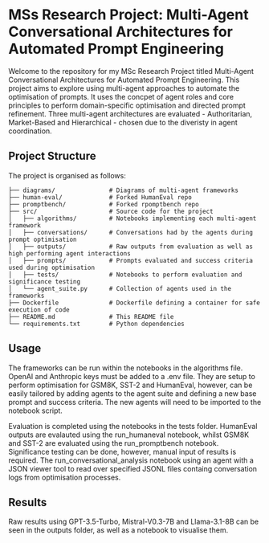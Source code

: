 # MSs Research Project: Multi-Agent Conversational Architectures for Automated Prompt Engineering

Welcome to the repository for my MSc Research Project titled Multi-Agent Conversational Architectures for Automated Prompt Engineering. This project aims to explore using multi-agent approaches to automate the optimisation of prompts. It uses the concpet of agent roles and core principles to perform domain-specific optimisation and directed prompt refinement. Three multi-agent architectures are evaluated - Authoritarian, Market-Based and Hierarchical - chosen due to the diveristy in agent coordination. 

## Project Structure

The project is organised as follows:

```
├── diagrams/               # Diagrams of multi-agent frameworks
├── human-eval/             # Forked HumanEval repo
├── promptbench/            # Forked rpomptbench repo
├── src/                    # Source code for the project
│   ├── algorithms/         # Notebooks implementing each multi-agent framework
│   ├── conversations/      # Conversations had by the agents during prompt optimisation
│   ├── outputs/            # Raw outputs from evaluation as well as high performing agent interactions
│   ├── prompts/            # Prompts evaluated and success criteria used during optimisation
│   ├── tests/              # Notebooks to perform evaluation and significance testing
│   └── agent_suite.py      # Collection of agents used in the frameworks  
├── Dockerfile              # Dockerfile defining a container for safe execution of code
├── README.md               # This README file
└── requirements.txt        # Python dependencies
```

## Usage

The frameworks can be run within the notebooks in the algorithms file. OpenAI and Anthropic keys must be added to a .env file.
They are setup to perform optimisation for GSM8K, SST-2 and HumanEval, however, can be easily tailored by adding agents to the agent suite and defining a new base prompt and success criteria. The new agents will need to be imported to the notebook script.

Evaluation is completed using the notebooks in the tests folder. HumanEval outputs are evalauted using the run_humaneval notebook, whilst GSM8K and SST-2 are evaluated using the run_promptbench notebook. Significance testing can be done, however, manual input of results is required. 
The run_conversational_analysis notebook using an agent with a JSON viewer tool to read over specified JSONL files containg conversation logs from optimisation processes.

## Results

Raw results using GPT-3.5-Turbo, Mistral-V0.3-7B and Llama-3.1-8B can be seen in the outputs folder, as well as a notebook to visualise them. 
